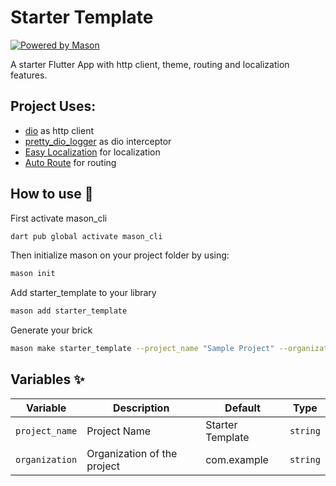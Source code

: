 # Starter Template

[![Powered by Mason](https://img.shields.io/endpoint?url=https%3A%2F%2Ftinyurl.com%2Fmason-badge)](https://github.com/felangel/mason)

A starter Flutter App with http client, theme, routing and localization features.

## Project Uses: 

- [dio](https://pub.dev/packages/dio) as http client
- [pretty_dio_logger](https://pub.dev/packages/pretty_dio_logger) as dio interceptor
- [Easy Localization](https://pub.dev/packages/easy_localization) for localization
- [Auto Route](https://pub.dev/packages/auto_route) for routing

## How to use 🚀

First activate mason_cli 
```sh
dart pub global activate mason_cli
```

Then initialize mason on your project folder by using:
```sh
mason init
```

Add starter_template to your library
```sh
mason add starter_template
```

Generate your brick
```sh
mason make starter_template --project_name "Sample Project" --organization "com.example"
```

## Variables ✨

| Variable               | Description                  | Default          | Type     |
|------------------------|------------------------------|------------------|----------|
| `project_name`         | Project Name                 | Starter Template | `string` |
| `organization`         | Organization of the project  | com.example      | `string` |
